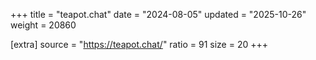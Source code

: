 +++
title = "teapot.chat"
date = "2024-08-05"
updated = "2025-10-26"
weight = 20860

[extra]
source = "https://teapot.chat/"
ratio = 91
size = 20
+++

